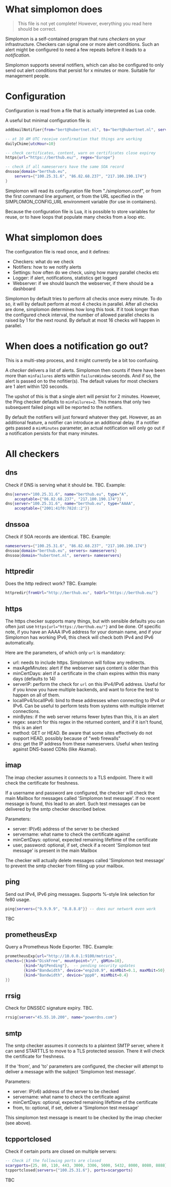 # What simplomon does

> This file is not yet complete! However, everything you read here should be
> correct.

Simplomon is a self-contained program that runs *checkers* on your infrastructure.
Checkers can signal one or more alert conditions. Such an alert might be configured to
need a few repeats before it leads to a *notification*. 

Simplomon supports several notifiers, which can also be configured to only send
out alert conditions that persist for x minutes or more. Suitable for
management people. 

# Configuration
Configuration is read from a file that is actually interpreted as Lua code. 

A useful but minimal configuration file is:

```Lua
addEmailNotifier{from="bert@hubertnet.nl", to="bert@hubertnet.nl", server="10.0.0.2"}

-- at 10 AM UTC receive confirmation that things are working
dailyChime{utcHour=10}

-- check certificates, content, warn on certificates close expirey
https{url="https://berthub.eu/", regex="Europe"}

-- check if all nameservers have the same SOA record
dnssoa{domain="berthub.eu", 
	servers={"100.25.31.6", "86.82.68.237", "217.100.190.174"}
}
```

Simplomon will read its configuration file from "./simplomon.conf", or from
the first command line argument, or from the URL specified in the SIMPLOMON_CONFIG_URL
environment variable (for use in containers).

Because the configuration file is Lua, it is possible to store variables for
reuse, or to have loops that populate many checks from a loop etc.

# What simplomon does
The configuration file is read once, and it defines:

 * Checkers: what do we check
 * Notifiers: how to we notify alerts
 * Settings: how often do we check, using how many parallel checks etc
 * Logger: if alert, notifications, statistics get logged
 * Webserver: if we should launch the webserver, if there should be a
 dashboard

Simplomon by default tries to perform all checks once every minute. To do
so, it will by default perform at most 4 checks in parallel. After all
checks are done, simplomon determines how long this took. If it took longer
than the configured check interval, the number of allowed parallel checks is
raised by 1 for the next round. By default at most 16 checks will happen in
parallel.

# When does a notification go out?
This is a multi-step process, and it might currently be a bit too confusing.

A *checker* delivers a list of alerts. Simplomon then counts if there have
been more than `minFailures` alerts within `failureWindow` seconds. And if
so, the alert is passed on to the nofitier(s). The default values for most
checkers are 1 alert within 120 seconds. 

The upshot of this is that a single alert will persist for 2 minutes.
However, the Ping checker defaults to `minFailures=2`. This means that only
two subsequent failed pings will be reported to the notifiers.

By default the notifiers will just forward whatever they get. However, as an
additional feature, a notifier can introduce an additional delay. If a
notifier gets passed a `minMinutes` parameter, an actual notification will
only go out if a notification persists for that many minutes.

# All checkers
## dns
Check if DNS is serving what it should be. TBC. Example:

```lua
dns{server="100.25.31.6", name="berthub.eu", type="A",
	acceptable={"86.82.68.237", "217.100.190.174"}}
dns{server="100.25.31.6", name="berthub.eu", type="AAAA",
	acceptable={"2001:41f0:782d::2"}}
```

## dnssoa
Check if SOA records are identical. TBC. Example:

```lua
nameservers={"100.25.31.6", "86.82.68.237", "217.100.190.174"}
dnssoa{domain="berthub.eu", servers= nameservers}
dnssoa{domain="hubertnet.nl", servers= nameservers}
```

## httpredir

Does the http redirect work? TBC. Example:

```lua
httpredir{fromUrl="http://berthub.eu", toUrl="https://berthub.eu/"}
```

## https
The https checker supports many things, but with sensible defaults you can
often just use `https{url="https://berthub.eu/"}` and be done. Of specific
note, if you have an AAAA IPv6 address for your domain name, and if your
Simplomon has working IPv6, this check will check both IPv4 and IPv6
automatically. 

Here are the parameters, of which only `url` is mandatory:

 * url: needs to include https. Simplomon will follow any redirects.
 * maxAgeMinutes: alert if the webserver says content is older than this
 * minCertDays: alert if a certificate in the chain expires within this many
   days (defaults to 14)
 * serverIP: perform the check for `url` on this IPv4/IPv6 address. Useful
   for if you know you have multiple backends, and want to force the test to
   happen on all of them.
 * localIPv4/localIPv6: bind to these addresses when connecting to IPv4 or
   IPv6. Can be useful to perform tests from systems with multiple internet
   connections.
 * minBytes: if the web server returns fewer bytes than this, it is an alert
 * regex: search for this regex in the returned content, and if it isn't
   found, this is an alert
 * method: GET or HEAD. Be aware that some sites effectively do not support
   HEAD, possibly because of "web firewalls"
 * dns: get the IP address from these nameservers. Useful when testing
   against DNS-based CDNs (like Akamai). 

## imap
The imap checker assumes it connects to a TLS endpoint. There it will check the certificate for freshness. 

If a username and password are configured, the checker will check the main Mailbox for messages called 'Simplomon test message'. If no recent message is found, this lead to an alert. Such test messages can be delivered by the smtp checker described below.

Parameters:
 * server: IP(v6) address of the server to be checked
 * servername: what name to check the certificate against
 * minCertDays: optional, expected remaining lifeftime of the certificate
 * user, password: optional, if set, check if a recent 'Simplomon test message' is present in the main Mailbox
 
The checker will actually delete messages called 'Simplomon test message' to prevent the smtp checker from filling up your mailbox.

## ping
Send out IPv4, IPv6 ping messages. Supports %-style link selection for fe80 usage.

```lua
ping{servers={"9.9.9.9", "8.8.8.8"}} -- does our network even work
```
TBC

## prometheusExp
Query a Prometheus Node Exporter. TBC.
Example:
```lua
prometheusExp{url="http://10.0.0.1:9100/metrics", 
checks={{kind="DiskFree", mountpoint="/", gbMin=10},
        {kind="AptPending"},  -- pending security updates
        {kind="Bandwidth", device="enp2s0.9", minMbit=0.1, maxMbit=50},
        {kind="Bandwidth", device="ppp0", minMbit=0.4}
}}
```

## rrsig
Check for DNSSEC signature expiry. TBC.

```lua
rrsig{server="45.55.10.200", name="powerdns.com"}
```

## smtp
The smtp checker assumes it connects to a plaintext SMTP server, where it can send STARTTLS to move to a TLS protected session. There it will check the certificate for freshness. 

If the 'from', and 'to' parameters are configured, the checker will attempt to deliver a message with the subject 'Simplomon test message'.

Parameters:
 * server: IP(v6) address of the server to be checked
 * servername: what name to check the certificate against
 * minCertDays: optional, expected remaining lifeftime of the certificate
 * from, to: optional, if set, deliver a 'Simplomon test message'

This simplomon test message is meant to be checked by the imap checker (see above).

## tcpportclosed
Check if certain ports are closed on multiple servers:

```lua
-- Check if the following ports are closed
scaryports={25, 80, 110, 443, 3000, 3306, 5000, 5432, 8000, 8080, 8888}
tcpportclosed{servers={"100.25.31.6"}, ports=scaryports}
```
TBC
